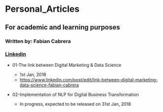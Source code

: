# Personal_Articles

## For academic and learning purposes

### Written by: Fabian Cabrera
### [Linkedin](https://www.linkedin.com/in/fabianlcm/)

- 01-The link between Digital Marketing & Data Science
  - 1st Jan, 2018
  - https://www.linkedin.com/post/edit/link-between-digital-marketing-data-science-fabian-cabrera
  
- 02-Implementation of NLP for Digital Business Transformation
  - In progress, expected to be released on 31st Jan, 2018
